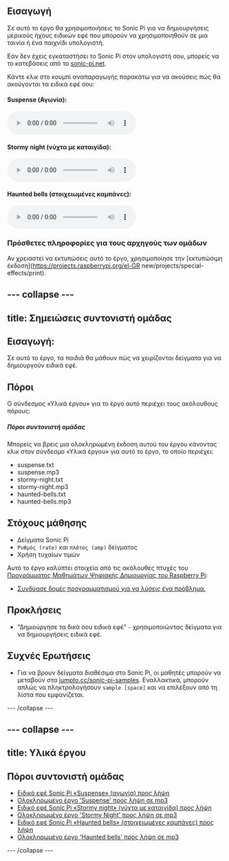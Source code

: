 ## Εισαγωγή

Σε αυτό το έργο θα χρησιμοποιήσεις το Sonic Pi για να δημιουργήσεις μερικούς ήχους ειδικών εφέ που μπορούν να χρησιμοποιηθούν σε μια ταινία ή ένα παιχνίδι υπολογιστή.

Εάν δεν έχεις εγκαταστήσει το Sonic Pi στον υπολογιστή σου, μπορείς να το κατεβάσεις από το [sonic-pi.net](https://sonic-pi.net/).

<div id="audio-preview" class="pdf-hidden">

Κάντε κλικ στο κουμπί αναπαραγωγής παρακάτω για να ακούσεις πώς θα ακούγονται τα ειδικά εφέ σου: 

#### Suspense (Αγωνία): 
<audio controls preload> 
  <source src="resources/suspense.mp3" type="audio/mpeg"> 
Το πρόγραμμα περιήγησής σου δεν υποστηρίζει αυτό το <code>ηχητικό</code> στοιχείο. 
</audio> 

#### Stormy night (νύχτα με καταιγίδα): 
<audio controls preload> 
  <source src="resources/stormy-night.mp3" type="audio/mpeg"> 
Το πρόγραμμα περιήγησής σου δεν υποστηρίζει αυτό το <code>ηχητικό</code> στοιχείο. 
</audio> 

#### Haunted bells (στοιχειωμένες καμπάνες): 
<audio controls preload> 
  <source src="resources/haunted-bells.mp3" type="audio/mpeg"> 
Το πρόγραμμα περιήγησής σου δεν υποστηρίζει αυτό το <code>ηχητικό</code> στοιχείο. 
</audio>
</div>

### Πρόσθετες πληροφορίες για τους αρχηγούς των ομάδων

Αν χρειαστεί να εκτυπώσεις αυτό το έργο, χρησιμοποίησε την [εκτυπώσιμη έκδοση](https://projects.raspberrypi.org/el-GR new/projects/special-effects/print).

--- collapse ---
---
title: Σημειώσεις συντονιστή ομάδας
---

## Εισαγωγή:

Σε αυτό το έργο, τα παιδιά θα μάθουν πώς να χειρίζονται δείγματα για να δημιουργούν ειδικά εφέ.

## Πόροι

Ο σύνδεσμος «Υλικά έργου» για το έργο αυτό περιέχει τους ακόλουθους πόρους:

##### Πόροι συντονιστή ομάδας

Μπορείς να βρεις μια ολοκληρωμένη έκδοση αυτού του έργου κάνοντας κλικ στον σύνδεσμο «Υλικά έργου» για αυτό το έργο, το οποίο περιέχει:

* suspense.txt
* suspense.mp3
* stormy-night.txt
* stormy-night.mp3
* haunted-bells.txt
* haunted-bells.mp3

## Στόχους μάθησης

* Δείγματα Sonic Pi
* `Ρυθμός (rate)` και `πλάτος (amp)` δείγματος
* Χρήση τυχαίων τιμών

Αυτό το έργο καλύπτει στοιχεία από τις ακόλουθες πτυχές του [Προγράμματος Μαθημάτων Ψηφιακής Δημιουργίας του Raspberry Pi](http://rpf.io/curriculum):

* [Συνδύασε δομές προγραμματισμού για να λύσεις ένα πρόβλημα.](https://www.raspberrypi.org/curriculum/programming/builder)

## Προκλήσεις

* "Δημιούργησε τα δικά σου ειδικά εφέ" - χρησιμοποιώντας δείγματα για να δημιουργήσεις ειδικά εφέ.

## Συχνές Ερωτήσεις

* Για να βρουν δείγματα διαθέσιμα στο Sonic Pi, οι μαθητές μπορούν να μεταβούν στα [jumpto.cc/sonic-pi-samples](http://jumpto.cc/sonic-pi-samples). Εναλλακτικά, μπορούν απλώς να πληκτρολογήσουν `sample [space]` και να επιλέξουν από τη λίστα που εμφανίζεται.

--- /collapse ---

--- collapse ---
---
title: Υλικά έργου
---

## Πόροι συντονιστή ομάδας

* [Ειδικό εφέ Sonic Pi «Suspense» (αγωνία) προς λήψη](resources/suspense.txt)
* [Ολοκληρωμένο έργο 'Suspense' προς λήψη σε mp3](resources/suspense.mp3)
* [Ειδικό εφέ Sonic Pi «Stormy night» (νύχτα με καταιγίδα) προς λήψη](resources/stormy-night.txt)
* [Ολοκληρωμένο έργο 'Stormy Night' προς λήψη σε mp3](resources/stormy-night.mp3)
* [Ειδικό εφέ Sonic Pi «Haunted bells» (στοιχειωμένες καμπάνες) προς λήψη](resources/haunted-bells.txt)
* [Ολοκληρωμένο έργο 'Haunted bells' προς λήψη σε mp3](resources/haunted-bells.mp3)

--- /collapse ---
